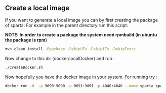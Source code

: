 Create a local image
--------------------

If you want to generate a local image you can by first creating the package of sparta.
For example in the parent directory run this script:

**NOTE: In order to create a package the system need rpmbuild (in ubuntu the package is rpm)**

```bash
mvn clean install -Ppackage -DskipUTs -DskipITs -DskipTests
```

Now change to this dir (docker/localDocker) and  run : 

```bash
./createDocker.sh

``` 

Now hopefully you have the docker image in your system. For running try :

```bash
docker run -d  -p 9090:9090 -p 9091:9091 -p 4040:4040 --name sparta sparta 
```
